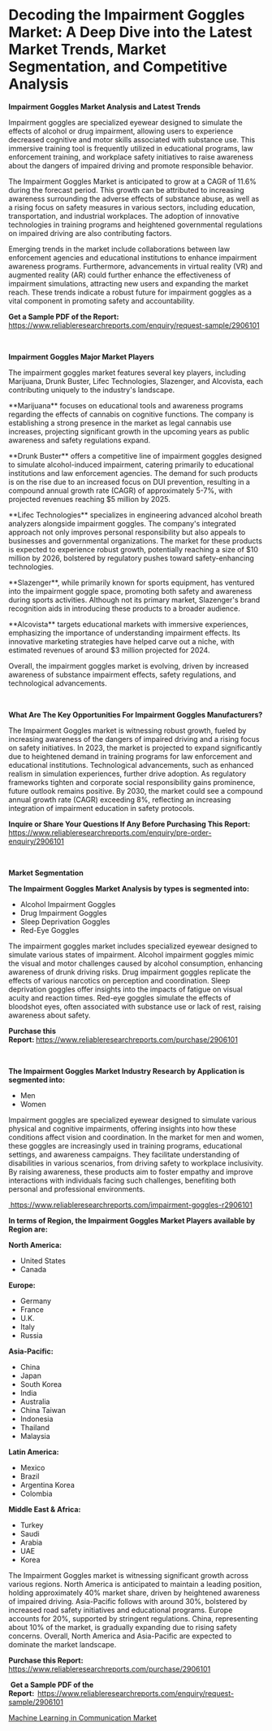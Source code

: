 <p><h1>Decoding the Impairment Goggles Market: A Deep Dive into the Latest Market Trends, Market Segmentation, and Competitive Analysis</h1></p><p><strong>Impairment Goggles Market Analysis and Latest Trends</strong></p>
<p><p>Impairment goggles are specialized eyewear designed to simulate the effects of alcohol or drug impairment, allowing users to experience decreased cognitive and motor skills associated with substance use. This immersive training tool is frequently utilized in educational programs, law enforcement training, and workplace safety initiatives to raise awareness about the dangers of impaired driving and promote responsible behavior.</p><p>The Impairment Goggles Market is anticipated to grow at a CAGR of 11.6% during the forecast period. This growth can be attributed to increasing awareness surrounding the adverse effects of substance abuse, as well as a rising focus on safety measures in various sectors, including education, transportation, and industrial workplaces. The adoption of innovative technologies in training programs and heightened governmental regulations on impaired driving are also contributing factors. </p><p>Emerging trends in the market include collaborations between law enforcement agencies and educational institutions to enhance impairment awareness programs. Furthermore, advancements in virtual reality (VR) and augmented reality (AR) could further enhance the effectiveness of impairment simulations, attracting new users and expanding the market reach. These trends indicate a robust future for impairment goggles as a vital component in promoting safety and accountability.</p></p>
<p><strong>Get a Sample PDF of the Report:&nbsp;</strong> <a href="https://www.reliableresearchreports.com/enquiry/request-sample/2906101?utm_campaign=3313&utm_medium=2&utm_source=Github&utm_content=ia&utm_term=12032025&utm_id=impairment-goggles">https://www.reliableresearchreports.com/enquiry/request-sample/2906101</a></p>
<p>&nbsp;</p>
<p><strong>Impairment Goggles Major Market Players</strong></p>
<p><p>The impairment goggles market features several key players, including Marijuana, Drunk Buster, Lifec Technologies, Slazenger, and Alcovista, each contributing uniquely to the industry's landscape.</p><p>**Marijuana** focuses on educational tools and awareness programs regarding the effects of cannabis on cognitive functions. The company is establishing a strong presence in the market as legal cannabis use increases, projecting significant growth in the upcoming years as public awareness and safety regulations expand.</p><p>**Drunk Buster** offers a competitive line of impairment goggles designed to simulate alcohol-induced impairment, catering primarily to educational institutions and law enforcement agencies. The demand for such products is on the rise due to an increased focus on DUI prevention, resulting in a compound annual growth rate (CAGR) of approximately 5-7%, with projected revenues reaching $5 million by 2025.</p><p>**Lifec Technologies** specializes in engineering advanced alcohol breath analyzers alongside impairment goggles. The company's integrated approach not only improves personal responsibility but also appeals to businesses and governmental organizations. The market for these products is expected to experience robust growth, potentially reaching a size of $10 million by 2026, bolstered by regulatory pushes toward safety-enhancing technologies.</p><p>**Slazenger**, while primarily known for sports equipment, has ventured into the impairment goggle space, promoting both safety and awareness during sports activities. Although not its primary market, Slazenger's brand recognition aids in introducing these products to a broader audience.</p><p>**Alcovista** targets educational markets with immersive experiences, emphasizing the importance of understanding impairment effects. Its innovative marketing strategies have helped carve out a niche, with estimated revenues of around $3 million projected for 2024.</p><p>Overall, the impairment goggles market is evolving, driven by increased awareness of substance impairment effects, safety regulations, and technological advancements.</p></p>
<p>&nbsp;</p>
<p><strong>What Are The Key Opportunities For Impairment Goggles Manufacturers?</strong></p>
<p><p>The Impairment Goggles market is witnessing robust growth, fueled by increasing awareness of the dangers of impaired driving and a rising focus on safety initiatives. In 2023, the market is projected to expand significantly due to heightened demand in training programs for law enforcement and educational institutions. Technological advancements, such as enhanced realism in simulation experiences, further drive adoption. As regulatory frameworks tighten and corporate social responsibility gains prominence, future outlook remains positive. By 2030, the market could see a compound annual growth rate (CAGR) exceeding 8%, reflecting an increasing integration of impairment education in safety protocols.</p></p>
<p><strong>Inquire or Share Your Questions If Any Before Purchasing This Report:</strong> <a href="https://www.reliableresearchreports.com/enquiry/pre-order-enquiry/2906101?utm_campaign=3313&utm_medium=2&utm_source=Github&utm_content=ia&utm_term=12032025&utm_id=impairment-goggles">https://www.reliableresearchreports.com/enquiry/pre-order-enquiry/2906101</a></p>
<p>&nbsp;</p>
<p><strong>Market Segmentation</strong></p>
<p><strong>The Impairment Goggles Market Analysis by types is segmented into:</strong></p>
<p><ul><li>Alcohol Impairment Goggles</li><li>Drug Impairment Goggles</li><li>Sleep Deprivation Goggles</li><li>Red-Eye Goggles</li></ul></p>
<p><p>The impairment goggles market includes specialized eyewear designed to simulate various states of impairment. Alcohol impairment goggles mimic the visual and motor challenges caused by alcohol consumption, enhancing awareness of drunk driving risks. Drug impairment goggles replicate the effects of various narcotics on perception and coordination. Sleep deprivation goggles offer insights into the impacts of fatigue on visual acuity and reaction times. Red-eye goggles simulate the effects of bloodshot eyes, often associated with substance use or lack of rest, raising awareness about safety.</p></p>
<p><strong>Purchase this Report:&nbsp;</strong><a href="https://www.reliableresearchreports.com/purchase/2906101?utm_campaign=3313&utm_medium=2&utm_source=Github&utm_content=ia&utm_term=12032025&utm_id=impairment-goggles">https://www.reliableresearchreports.com/purchase/2906101</a></p>
<p>&nbsp;</p>
<p><strong>The Impairment Goggles Market Industry Research by Application is segmented into:</strong></p>
<p><ul><li>Men</li><li>Women</li></ul></p>
<p><p>Impairment goggles are specialized eyewear designed to simulate various physical and cognitive impairments, offering insights into how these conditions affect vision and coordination. In the market for men and women, these goggles are increasingly used in training programs, educational settings, and awareness campaigns. They facilitate understanding of disabilities in various scenarios, from driving safety to workplace inclusivity. By raising awareness, these products aim to foster empathy and improve interactions with individuals facing such challenges, benefiting both personal and professional environments.</p></p>
<p><a href="https://www.reliableresearchreports.com/impairment-goggles-r2906101?utm_campaign=3313&utm_medium=2&utm_source=Github&utm_content=ia&utm_term=12032025&utm_id=impairment-goggles">&nbsp;https://www.reliableresearchreports.com/impairment-goggles-r2906101</a></p>
<p><strong>In terms of Region, the Impairment Goggles Market Players available by Region are:</strong></p>
<p>
    <p> <strong> North America: </strong>
        <ul>
            <li>United States</li>
            <li>Canada</li>
        </ul>
        </p> 
    <p> <strong> Europe: </strong>
        <ul>
            <li>Germany</li>
            <li>France</li>
            <li>U.K.</li>
            <li>Italy</li>
            <li>Russia</li>
        </ul>
        </p> 
    <p> <strong> Asia-Pacific: </strong>
        <ul>
            <li>China</li>
            <li>Japan</li>
            <li>South Korea</li>
            <li>India</li>
            <li>Australia</li>
            <li>China Taiwan</li>
            <li>Indonesia</li>
            <li>Thailand</li>
            <li>Malaysia</li>
        </ul>
        </p> 
    <p> <strong> Latin America: </strong>
        <ul>
            <li>Mexico</li>
            <li>Brazil</li>
            <li>Argentina Korea</li>
            <li>Colombia</li>
        </ul>
        </p> 
    <p> <strong> Middle East & Africa: </strong>
        <ul>
            <li>Turkey</li>
            <li>Saudi</li>
            <li>Arabia</li>
            <li>UAE</li>
            <li>Korea</li>
        </ul>
    </p>
    </p>
<p><p>The Impairment Goggles market is witnessing significant growth across various regions. North America is anticipated to maintain a leading position, holding approximately 40% market share, driven by heightened awareness of impaired driving. Asia-Pacific follows with around 30%, bolstered by increased road safety initiatives and educational programs. Europe accounts for 20%, supported by stringent regulations. China, representing about 10% of the market, is gradually expanding due to rising safety concerns. Overall, North America and Asia-Pacific are expected to dominate the market landscape.</p></p>
<p><strong>Purchase this Report: </strong><a href="https://www.reliableresearchreports.com/purchase/2906101?utm_campaign=3313&utm_medium=2&utm_source=Github&utm_content=ia&utm_term=12032025&utm_id=impairment-goggles">https://www.reliableresearchreports.com/purchase/2906101</a></p>
<p>&nbsp;<strong>Get a Sample PDF of the Report:&nbsp;&nbsp;</strong><a href="https://www.reliableresearchreports.com/enquiry/request-sample/2906101?utm_campaign=3313&utm_medium=2&utm_source=Github&utm_content=ia&utm_term=12032025&utm_id=impairment-goggles">https://www.reliableresearchreports.com/enquiry/request-sample/2906101</a></p>
<p><strong></strong></p>
<p><p><a href="https://github.com/bauldlimle6h/Market-Research-Report-List-1/blob/main/machine-learning-in-communication-market.md?utm_campaign=3313&utm_medium=2&utm_source=Github&utm_content=ia&utm_term=12032025&utm_id=impairment-goggles">Machine Learning in Communication Market</a></p></p>